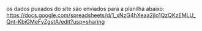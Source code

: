 os dados puxados do site são enviados para a planilha abaixo:
https://docs.google.com/spreadsheets/d/1_xNzG4hXeaa2jlo1QzQKzEMLU_Qnt-KbiGMeFyZgstA/edit?usp=sharing
